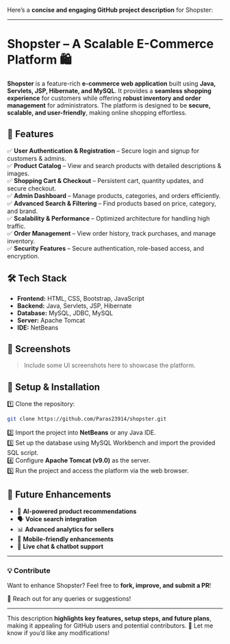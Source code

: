 Here’s a **concise and engaging GitHub project description** for Shopster:  

---

# **Shopster – A Scalable E-Commerce Platform** 🛍️  
**Shopster** is a feature-rich **e-commerce web application** built using **Java, Servlets, JSP, Hibernate, and MySQL**. It provides a **seamless shopping experience** for customers while offering **robust inventory and order management** for administrators. The platform is designed to be **secure, scalable, and user-friendly**, making online shopping effortless.

## **🚀 Features**
✅ **User Authentication & Registration** – Secure login and signup for customers & admins.  
✅ **Product Catalog** – View and search products with detailed descriptions & images.  
✅ **Shopping Cart & Checkout** – Persistent cart, quantity updates, and secure checkout.  
✅ **Admin Dashboard** – Manage products, categories, and orders efficiently.  
✅ **Advanced Search & Filtering** – Find products based on price, category, and brand.  
✅ **Scalability & Performance** – Optimized architecture for handling high traffic.  
✅ **Order Management** – View order history, track purchases, and manage inventory.  
✅ **Security Features** – Secure authentication, role-based access, and encryption.  

## **🛠️ Tech Stack**
- **Frontend:** HTML, CSS, Bootstrap, JavaScript  
- **Backend:** Java, Servlets, JSP, Hibernate  
- **Database:** MySQL, JDBC, MySQL  
- **Server:** Apache Tomcat  
- **IDE:** NetBeans  

## **📸 Screenshots**
> Include some UI screenshots here to showcase the platform.  

## **🔧 Setup & Installation**
1️⃣ Clone the repository:  
   ```bash
   git clone https://github.com/Paras23914/shopster.git
   ```  
2️⃣ Import the project into **NetBeans** or any Java IDE.  
3️⃣ Set up the database using MySQL Workbench and import the provided SQL script.  
4️⃣ Configure **Apache Tomcat (v9.0)** as the server.  
5️⃣ Run the project and access the platform via the web browser.  

## **📌 Future Enhancements**
- 🤖 **AI-powered product recommendations**  
- 🗣️ **Voice search integration**  
- 📊 **Advanced analytics for sellers**  
- 📱 **Mobile-friendly enhancements**  
- 💬 **Live chat & chatbot support**  

---

### **💡 Contribute**
Want to enhance Shopster? Feel free to **fork, improve, and submit a PR**!  

📩 Reach out for any queries or suggestions!  

---

This description **highlights key features, setup steps, and future plans**, making it appealing for GitHub users and potential contributors. 🚀 Let me know if you’d like any modifications!
